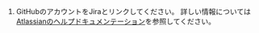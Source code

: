 1. GitHubのアカウントをJiraとリンクしてください。 詳しい情報については[ Atlassianのヘルプドキュメンテーション](https://confluence.atlassian.com/adminjiracloud/connect-jira-cloud-to-github-814188429.html)を参照してください。
